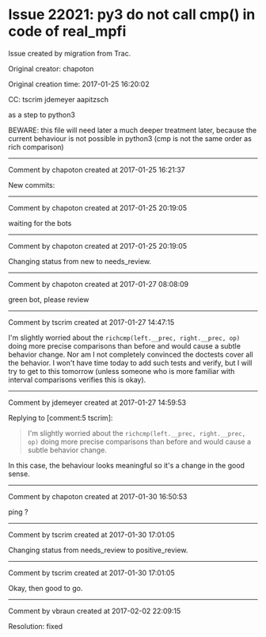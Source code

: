 # Issue 22021: py3 do not call cmp() in code of real_mpfi

Issue created by migration from Trac.

Original creator: chapoton

Original creation time: 2017-01-25 16:20:02

CC:  tscrim jdemeyer aapitzsch

as a step to python3

BEWARE: this file will need later a much deeper treatment later, because the current behaviour is not possible in python3 (cmp is not the same order as rich comparison)


---

Comment by chapoton created at 2017-01-25 16:21:37

New commits:


---

Comment by chapoton created at 2017-01-25 20:19:05

waiting for the bots


---

Comment by chapoton created at 2017-01-25 20:19:05

Changing status from new to needs_review.


---

Comment by chapoton created at 2017-01-27 08:08:09

green bot, please review


---

Comment by tscrim created at 2017-01-27 14:47:15

I'm slightly worried about the `richcmp(left.__prec, right.__prec, op)` doing more precise comparisons than before and would cause a subtle behavior change. Nor am I not completely convinced the doctests cover all the behavior. I won't have time today to add such tests and verify, but I will try to get to this tomorrow (unless someone who is more familiar with interval comparisons verifies this is okay).


---

Comment by jdemeyer created at 2017-01-27 14:59:53

Replying to [comment:5 tscrim]:
> I'm slightly worried about the `richcmp(left.__prec, right.__prec, op)` doing more precise comparisons than before and would cause a subtle behavior change.

In this case, the behaviour looks meaningful so it's a change in the good sense.


---

Comment by chapoton created at 2017-01-30 16:50:53

ping ?


---

Comment by tscrim created at 2017-01-30 17:01:05

Changing status from needs_review to positive_review.


---

Comment by tscrim created at 2017-01-30 17:01:05

Okay, then good to go.


---

Comment by vbraun created at 2017-02-02 22:09:15

Resolution: fixed
